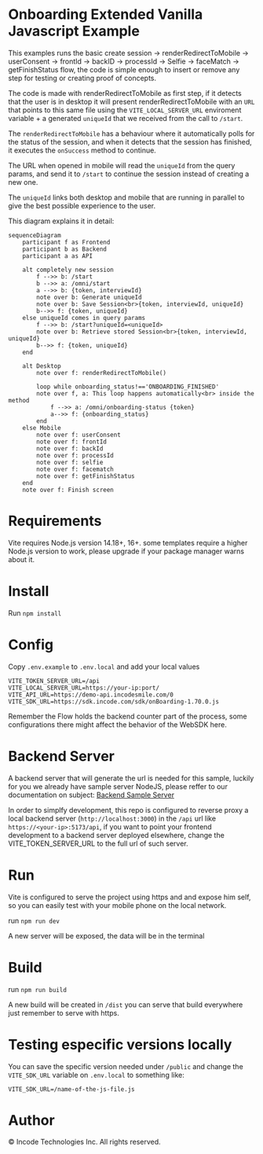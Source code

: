 # Onboarding Extended Vanilla Javascript Example
This examples runs the basic create session -> renderRedirectToMobile -> userConsent -> frontId -> backID ->
processId -> Selfie -> faceMatch -> getFinishStatus flow, the code is simple enough to insert or remove any
step for testing or creating proof of concepts.

The code is made with renderRedirectToMobile as first step, if it detects that the user is in desktop it will
present renderRedirectToMobile with an `URL` that points to this same file using the `VITE_LOCAL_SERVER_URL`
enviroment variable + a generated `uniqueId` that we received from the call to `/start`.

The `renderRedirectToMobile` has a behaviour where it automatically polls for the status of the session, and
when it detects that the session has finished, it executes the `onSuccess` method to continue.

The URL when opened in mobile will read the `uniqueId` from the query params, and send it to `/start` to continue
the session instead of creating a new one.

The `uniqueId` links both desktop and mobile that are running in parallel to give the best possible experience to
the user.

This diagram explains it in detail:

```mermaid
sequenceDiagram
    participant f as Frontend
    participant b as Backend
    participant a as API
    
    alt completely new session
        f -->> b: /start
        b -->> a: /omni/start
        a -->> b: {token, interviewId}
        note over b: Generate uniqueId
        note over b: Save Session<br>{token, interviewId, uniqueId}
        b-->> f: {token, uniqueId}
    else uniqueId comes in query params
        f -->> b: /start?uniqueId=<uniqueId>
        note over b: Retrieve stored Session<br>{token, interviewId, uniqueId}
        b-->> f: {token, uniqueId}
    end

    alt Desktop
        note over f: renderRedirectToMobile()
        
        loop while onboarding_status!=='ONBOARDING_FINISHED'
        note over f, a: This loop happens automatically<br> inside the method
            f -->> a: /omni/onboarding-status {token}
            a-->> f: {onboarding_status}
        end
    else Mobile
        note over f: userConsent
        note over f: frontId
        note over f: backId
        note over f: processId
        note over f: selfie
        note over f: facematch
        note over f: getFinishStatus
    end
    note over f: Finish screen
```

# Requirements
Vite requires Node.js version 14.18+, 16+. some templates require a higher Node.js version to work, please upgrade if your package manager warns about it.

# Install
Run `npm install`
# Config
Copy `.env.example` to `.env.local` and add your local values
```
VITE_TOKEN_SERVER_URL=/api
VITE_LOCAL_SERVER_URL=https://your-ip:port/
VITE_API_URL=https://demo-api.incodesmile.com/0
VITE_SDK_URL=https://sdk.incode.com/sdk/onBoarding-1.70.0.js
```
Remember the Flow holds the backend counter part of the process, some configurations there might affect the behavior of the WebSDK here.

# Backend Server
A backend server that will generate the url is needed for this sample,
luckily for you we already have sample server NodeJS, please reffer to our documentation on subject:
[Backend Sample Server](https://developer.incode.com/docs/code-samples-for-web-integrations#backend-sample-server)

In order to simplfy development, this repo is configured to reverse
proxy a local backend server (`http://localhost:3000`) in the `/api`
url like `https://<your-ip>:5173/api`, if you want to point your
frontend development to a backend server deployed elsewhere, change
the VITE_TOKEN_SERVER_URL to the full url of such server.

# Run
Vite is configured to serve the project using https and and expose him self, so you can easily test with your mobile phone on the local network.

run `npm run dev`

A new server will be exposed, the data will be in the terminal

# Build
run `npm run build`

A new build will be created in `/dist` you can serve that build everywhere just remember to serve with https.

# Testing especific versions locally
You can save the specific version needed under `/public` and change the `VITE_SDK_URL` variable on `.env.local` to something like:

```
VITE_SDK_URL=/name-of-the-js-file.js
```

# Author

© Incode Technologies Inc. All rights reserved.
